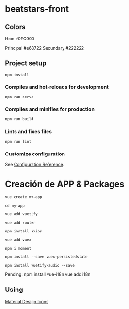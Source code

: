 # beatstars-front

## Colors

Hex: #0FC900

Principal #e63722
Secundary #222222

## Project setup

```
npm install
```

### Compiles and hot-reloads for development

```
npm run serve
```

### Compiles and minifies for production

```
npm run build
```

### Lints and fixes files

```
npm run lint
```

### Customize configuration

See [Configuration Reference](https://cli.vuejs.org/config/).

# Creación de APP & Packages

```vue
vue create my-app
```

```vue
cd my-app
```

```vue
vue add vuetify
```

```vue
vue add router
```

```vue
npm install axios
```

```vue
vue add vuex
```

```vue
npm i moment
```

```vue
npm install --save vuex-persistedstate
```

```vue
npm install vuetify-audio --save
```

Pending:
npm install vue-i18n
vue add i18n

## Using
[Material Design Icons](https://pictogrammers.com/library/mdi/)
